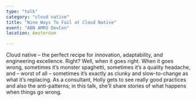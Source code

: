 ```yaml
---
type: "talk"
category: "cloud native"
title: "Nine Ways To Fail at Cloud Native"
event: "ABN AMRO DevCon"
location: Amsterdam

---
```

Cloud native – the perfect recipe for innovation, adaptability, and engineering excellence. 
Right? Well, when it goes right. 
When it goes wrong, sometimes it’s monster spaghetti, sometimes it’s a quality headache, and – worst of all – sometimes it’s exactly as clunky and slow-to-change as what it’s replacing. As a consultant, Holly gets to see really good practices and also the anti-patterns; in this talk, she’ll share stories of what happens when things go wrong.